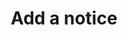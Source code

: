 ---
layout: tools/new-post
title: "Add a notice"
excerpt: "This tool helps you generate a data notice for the website."
permalink: /tools/new/notice/
redirect_from:
- /new-notice
---
